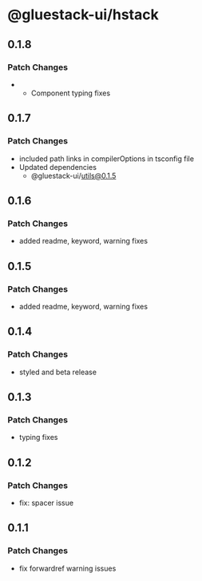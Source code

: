 # @gluestack-ui/hstack

## 0.1.8

### Patch Changes

- - Component typing fixes

## 0.1.7

### Patch Changes

- included path links in compilerOptions in tsconfig file
- Updated dependencies
  - @gluestack-ui/utils@0.1.5

## 0.1.6

### Patch Changes

- added readme, keyword, warning fixes

## 0.1.5

### Patch Changes

- added readme, keyword, warning fixes

## 0.1.4

### Patch Changes

- styled and beta release

## 0.1.3

### Patch Changes

- typing fixes

## 0.1.2

### Patch Changes

- fix: spacer issue

## 0.1.1

### Patch Changes

- fix forwardref warning issues
